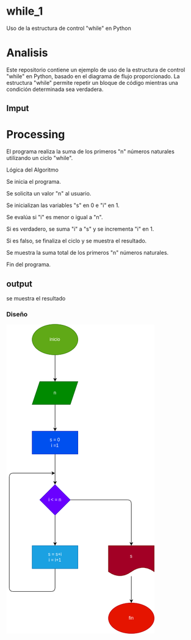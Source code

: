 # while_1
Uso de la estructura de control "while" en Python

# Analisis
Este repositorio contiene un ejemplo de uso de la estructura de control "while" en Python, basado en el diagrama de flujo proporcionado. La estructura "while" permite repetir un bloque de código mientras una condición determinada sea verdadera.

## Imput
# Processing

El programa realiza la suma de los primeros "n" números naturales utilizando un ciclo "while".

Lógica del Algoritmo

Se inicia el programa.

Se solicita un valor "n" al usuario.

Se inicializan las variables "s" en 0 e "i" en 1.

Se evalúa si "i" es menor o igual a "n".

Si es verdadero, se suma "i" a "s" y se incrementa "i" en 1.

Si es falso, se finaliza el ciclo y se muestra el resultado.

Se muestra la suma total de los primeros "n" números naturales.

Fin del programa.
## output
se muestra el resultado 

### Diseño
![Diagrama de flujo](diagrama.png "Diagrama de flujo")
